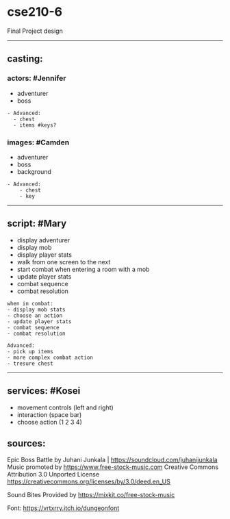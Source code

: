 
# cse210-6
Final Project design

---
## casting:

### actors: #Jennifer

- adventurer
- boss

```
- Advanced:
  - chest
  - items #keys?
```

### images: #Camden
- adventurer
- boss
- background

```
- Advanced:
    - chest
    - key
```

---
## script: #Mary

- display adventurer
- display mob
- display player stats
- walk from one screen to the next
- start combat when entering a room with a mob
- update player stats
- combat sequence
- combat resolution

```
when in combat:
- display mob stats
- choose an action
- update player stats
- combat sequence
- combat resolution
```

```
Advanced:
- pick up items
- more complex combat action
- tresure chest
```

---
## services: #Kosei
- movement controls (left and right)
- interaction (space bar)
- choose action (1 2 3 4)

## sources:

Epic Boss Battle by Juhani Junkala | https://soundcloud.com/juhanijunkala
Music promoted by https://www.free-stock-music.com
Creative Commons Attribution 3.0 Unported License
https://creativecommons.org/licenses/by/3.0/deed.en_US

Sound Bites Provided by https://mixkit.co/free-stock-music

Font: https://vrtxrry.itch.io/dungeonfont
